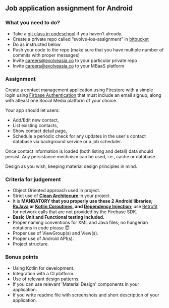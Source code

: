 ## Job application assignment for Android

### What you need to do?

* Take a [git class in codeschool](https://www.codeschool.com/courses/try-git) if you haven’t already.
* Create a private repo called “evolve-ios-assignment” in [bitbucket](https://bitbucket.org)
* Do as instructed below
* Push your code to the repo (make sure that you have multiple number of commits with proper messages) 
* Invite careers@evolveasia.co to your particular private repo
* Invite careers@evolveasia.co to your MBaaS platform

### Assignment

Create a contact management application using [Firestore](https://firebase.google.com/docs/firestore/) with a simple login using [Firbase Authentication](https://firebase.google.com/docs/auth/) that must include an email signup, along with atleast one Social Media platform of your choice. 

Your app should let users:
* Add/Edit new contact, 
* List existing contacts,
* Show contact detail page,
* Schedule a periodic check for any updates in the user's contact database via background service or a job scheduler.

Once contact information is loaded (both listing and detail) data should persist. Any persistance mechnism can be used, i.e., cache or database.

Design as you wish, keeping material design principles in mind.

### Criteria for judgement

* Object Oriented approach used in project.
* Strict use of **[Clean Architecure](https://8thlight.com/blog/uncle-bob/2012/08/13/the-clean-architecture.html)** in your project.
* It is **MANDATORY that you properly use these 2 Android libraries; [RxJava](https://github.com/ReactiveX/RxJava) or [Kotlin Coroutines](https://kotlinlang.org/docs/reference/coroutines.html), and [Dependency Injection](https://google.github.io/dagger/)**; use [Retrofit](http://square.github.io/retrofit/) for network calls that are not provided by the Firebase SDK.
* **Basic Unit and Functional testing included.**
* Proper naming conventions for XML and Java files; no hungerian notations in code please 😇
* Proper use of ViewGroup(s) and View(s).
* Proper use of Android API(s).
* Project structure.


### Bonus points

* Using Kotlin for development.
* Integration with a CI platform.
* Use of relevant design patterns.
* If you can use relevant 'Material Design' components in your application.
* If you write readme file with screenshots and short description of your application.
